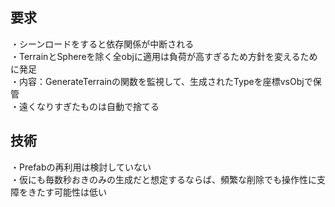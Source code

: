 ## 要求
・シーンロードをすると依存関係が中断される<br>
・TerrainとSphereを除く全objに適用は負荷が高すぎるため方針を変えるために発足<br>
・内容：GenerateTerrainの関数を監視して、生成されたTypeを座標vsObjで保管<br>
・遠くなりすぎたものは自動で捨てる<br>

## 技術
・Prefabの再利用は検討していない<br>
・仮にも毎数秒おきのみの生成だと想定するならば、頻繁な削除でも操作性に支障をきたす可能性は低い<br>
